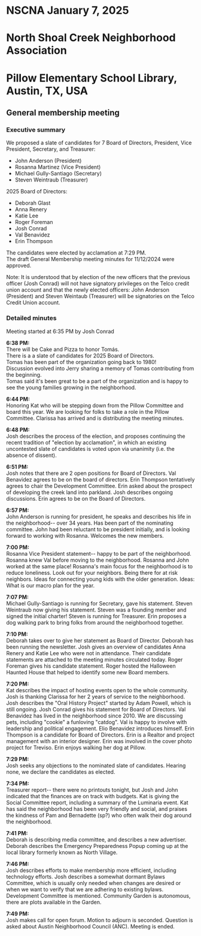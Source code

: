 # NSCNA January 7, 2025
# North Shoal Creek Neighborhood Association
# Pillow Elementary School Library, Austin, TX, USA
## General membership meeting

### Executive summary
We proposed a slate of candidates for 7 Board of Directors, President, Vice President, Secretary, and Treasurer:
- John Anderson (President)
- Rosanna Martinez (Vice President)
- Michael Gully-Santiago (Secretary)
- Steven Weintraub (Treasurer)

2025 Board of Directors:
- Deborah Glast 
- Anna Renery
- Katie Lee
- Roger Foreman
- Josh Conrad
- Val Benavidez
- Erin Thompson 

The candidates were elected by acclamation at 7:29 PM.  
The draft General Membership meeting minutes for 11/12/2024 were approved.

Note: It is understood that by election of the new officers that the previous officer (Josh Conrad) will not have signatory privileges on the Telco credit union account and that the newly elected officers: John Anderson (President) and Steven Weintaub (Treasurer) will be signatories on the Telco Credit Union account.

### Detailed minutes

Meeting started at 6:35 PM by Josh Conrad  

**6:38 PM:**   
There will be Cake and Pizza to honor Tomás.  
There is a a slate of candidates for 2025 Board of Directors.  
Tomas has been part of the organization going back to 1980!  
Discussion evolved into Jerry sharing a memory of Tomas contributing from the beginning.  
Tomas said it's been great to be a part of the organization and is happy to see the young families growing in the neighborhood.  

**6:44 PM:**  
Honoring Kat who will be stepping down from the Pillow Committee and board this year.  We are looking for folks to take a role in the Pillow Committee.  Clarissa has arrived and is distributing the meeting minutes.

**6:48 PM:**  
Josh describes the process of the election, and proposes continuing the recent tradition of "election by acclamation", in which an existing uncontested slate of candidates is voted upon via unanimity (i.e. the absence of dissent).

**6:51 PM:**  
Josh notes that there are 2 open positions for Board of Directors.  Val Benavidez agrees to be on the board of directors.  Erin Thompson tentatively agrees to chair the Development Committee.  Erin asked about the prospect of developing the creek land into parkland.  Josh describes ongoing discussions.  Erin agrees to be on the Board of Directors.  

**6:57 PM:**  
John Anderson is running for president, he speaks and describes his life in the neighborhood-- over 34 years.  Has been part of the nominating committee.  John had been reluctant to be president initially, and is looking forward to working with Rosanna.  Welcomes the new members.

**7:00 PM:**  
Rosanna Vice President statement-- happy to be part of the neighborhood.  Rosanna knew Val before moving to the neighborhood.  Rosanna and John worked at the same place!  Rosanna's main focus for the neighborhood is to reduce loneliness.  Look out for your neighbors.  Being there for at risk neighbors.  Ideas for connecting young kids with the older generation.  Ideas: What is our macro plan for the year.

**7:07 PM:**  
Michael Gully-Santiago is running for Secretary, gave his statement.  Steven Weintraub now giving his statement.  Steven was a founding member and signed the initial charter!  Steven is running for Treasurer.  Erin proposes a dog walking park to bring folks from around the neighborhood together.  

**7:10 PM:**  
Deborah takes over to give her statement as Board of Director.  Deborah has been running the newsletter.  Josh gives an overview of candidates Anna Renery and Katie Lee who were not in attendance.  Their candidate statements are attached to the meeting minutes circulated today.  Roger Foreman gives his candidate statement.  Roger hosted the Halloween Haunted House that helped to identify some new Board members.  

**7:20 PM:**  
Kat describes the impact of hosting events open to the whole community.  Josh is thanking Clarissa for her 2 years of service to the neighborhood.  Josh describes the "Oral History Project" started by Adam Powell, which is still ongoing.  Josh Conrad gives his statement for Board of Directors.  Val Benavidez has lived in the neighborhood since 2010.  We are discussing pets, including "cookie" a funloving "catdog".  Val is happy to involve with leadership and political engagement.  Elio Benavidez introduces himself.  Erin Thompson is a candidate for Board of Directors.  Erin is a Realtor and project management with an interior designer.  Erin was involved in the cover photo project for Treviso.  Erin enjoys walking her dog at Pillow.  

**7:29 PM:**  
Josh seeks any objections to the nominated slate of candidates.  Hearing none, we declare the candidates as elected.

**7:34 PM:**  
Treasurer report-- there were no printouts tonight, but Josh and John indicated that the finances are on track with budgets.  Kat is giving the Social Committee report, including a summary of the Luminaria event.  Kat has said the neighborhood has been very friendly and social, and praises the kindness of Pam and Bernadette (sp?) who often walk their dog around the neighborhood.  

**7:41 PM:**  
Deborah is describing media committee, and describes a new advertiser.  Deborah describes the Emergency Preparedness Popup coming up at the local library formerly known as North Village.  

**7:46 PM:**  
Josh describes efforts to make membership more efficient, including technology efforts.  Josh describes a somewhat dormant Bylaws Committee, which is usually only needed when changes are desired or when we want to verify that we are adhering to existing bylaws.  Development Committee is mentioned. Community Garden is autonomous, there are plots available in the Garden.  

**7:49 PM:**  
Josh makes call for open forum.  Motion to adjourn is seconded.  Question is asked about Austin Neighborhood Council (ANC).  Meeting is ended.  


